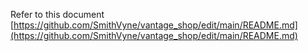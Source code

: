 Refer to this document [https://github.com/SmithVyne/vantage_shop/edit/main/README.md](https://github.com/SmithVyne/vantage_shop/edit/main/README.md)
